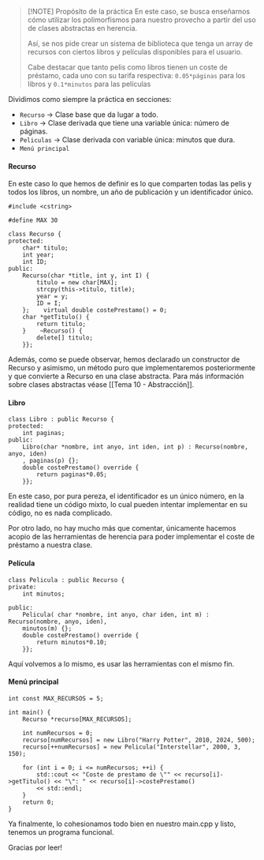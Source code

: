 >[!NOTE] Propósito de la práctica
>En este caso, se busca enseñarnos cómo utilizar los polimorfismos para nuestro provecho a partir del uso de clases abstractas en herencia.
>
>Así, se nos pide crear un sistema de biblioteca que tenga un array de recursos con ciertos libros y películas disponibles para el usuario.
>
>Cabe destacar que tanto pelis como libros tienen un coste de préstamo, cada uno con su tarifa respectiva: `0.05*páginas` para los libros y `0.1*minutos` para las películas

Dividimos como siempre la práctica en secciones:

- `Recurso` -> Clase base que da lugar a todo.
- `Libro` -> Clase derivada que tiene una variable única: número de páginas.
- `Peliculas` -> Clase derivada con variable única: minutos que dura.
- `Menú principal`

#### Recurso

En este caso lo que hemos de definir es lo que comparten todas las pelis y todos los libros, un nombre, un año de publicación y un identificador único.

```
#include <cstring>  
  
#define MAX 30  
  
class Recurso {  
protected:  
    char* titulo;  
    int year;  
    int ID;  
public:  
    Recurso(char *title, int y, int I) {  
        titulo = new char[MAX];  
        strcpy(this->titulo, title);  
        year = y;  
        ID = I;  
    };    virtual double costePrestamo() = 0;  
    char *getTitulo() {  
        return titulo;  
    }    ~Recurso() {  
        delete[] titulo;  
    }};
```

Además, como se puede observar, hemos declarado un constructor de Recurso y asimismo, un método puro que implementaremos posteriormente y que convierte a Recurso en una clase abstracta. Para más información sobre clases abstractas véase [[Tema 10 - Abstracción]].

#### Libro

```
class Libro : public Recurso {  
protected:  
    int paginas;  
public:  
    Libro(char *nombre, int anyo, int iden, int p) : Recurso(nombre, anyo, iden)  
    , paginas(p) {};  
    double costePrestamo() override {  
        return paginas*0.05;  
    }};
```

En este caso, por pura pereza, el identificador es un único número, en la realidad tiene un código mixto, lo cual pueden intentar implementar en su código, no es nada complicado. 

Por otro lado, no hay mucho más que comentar, únicamente hacemos acopio de las herramientas de herencia para poder implementar el coste de préstamo a nuestra clase.

#### Película

```
class Pelicula : public Recurso {  
private:  
    int minutos;  
  
public:  
    Pelicula( char *nombre, int anyo, char iden, int m) : Recurso(nombre, anyo, iden),  
    minutos(m) {};  
    double costePrestamo() override {  
        return minutos*0.10;  
    }};
```

Aquí volvemos a lo mismo, es usar las herramientas con el mismo fin.

#### Menú principal

```
int const MAX_RECURSOS = 5;  
  
int main() {  
    Recurso *recurso[MAX_RECURSOS];  
  
    int numRecursos = 0;  
    recurso[numRecursos] = new Libro("Harry Potter", 2010, 2024, 500);  
    recurso[++numRecursos] = new Pelicula("Interstellar", 2000, 3, 150);  
  
    for (int i = 0; i <= numRecursos; ++i) {  
        std::cout << "Coste de prestamo de \"" << recurso[i]->getTitulo() << "\": " << recurso[i]->costePrestamo()  
        << std::endl;  
    }  
    return 0;  
}
```

Ya finalmente, lo cohesionamos todo bien en nuestro main.cpp y listo, tenemos un programa funcional.

Gracias por leer!